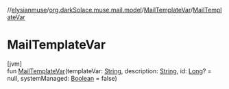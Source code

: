 //[elysianmuse](../../../index.md)/[org.darkSolace.muse.mail.model](../index.md)/[MailTemplateVar](index.md)/[MailTemplateVar](-mail-template-var.md)

# MailTemplateVar

[jvm]\
fun [MailTemplateVar](-mail-template-var.md)(templateVar: [String](https://kotlinlang.org/api/latest/jvm/stdlib/kotlin/-string/index.html), description: [String](https://kotlinlang.org/api/latest/jvm/stdlib/kotlin/-string/index.html), id: [Long](https://kotlinlang.org/api/latest/jvm/stdlib/kotlin/-long/index.html)? = null, systemManaged: [Boolean](https://kotlinlang.org/api/latest/jvm/stdlib/kotlin/-boolean/index.html) = false)
